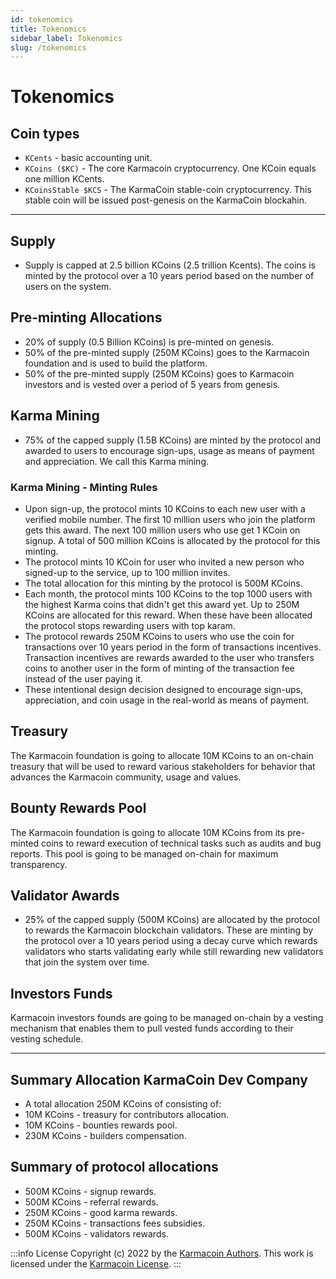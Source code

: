 ```yaml
---
id: tokenomics
title: Tokenomics
sidebar_label: Tokenomics
slug: /tokenomics
---
```


# Tokenomics

## Coin types
- `KCents` - basic accounting unit.
- `KCoins ($KC)` - The core Karmacoin cryptocurrency. One KCoin equals one million KCents.
- `KCoinsStable $KCS` - The KarmaCoin stable-coin cryptocurrency. This stable coin will be issued post-genesis on the KarmaCoin blockahin.
---

## Supply
- Supply is capped at 2.5 billion KCoins (2.5 trillion Kcents). The coins is minted by the protocol over a 10 years period based on the number of users on the system.

## Pre-minting Allocations
- 20% of supply (0.5 Billion KCoins) is pre-minted on genesis.
- 50% of the pre-minted supply (250M KCoins) goes to the Karmacoin foundation and is used to build the platform.
- 50% of the pre-minted supply (250M KCoins) goes to Karmacoin investors and is vested over a period of 5 years from genesis.

## Karma Mining
- 75% of the capped supply (1.5B KCoins) are minted by the protocol and awarded to users to encourage sign-ups, usage as means of payment and appreciation. We call this Karma mining.

### Karma Mining - Minting Rules
- Upon sign-up, the protocol mints 10 KCoins to each new user with a verified mobile number. The first 10 million users who join the platform gets this award. The next 100 million users who use get 1 KCoin on signup. A total of 500 million KCoins is allocated by the protocol for this minting.
- The protocol mints 10 KCoin for user who invited a new person who signed-up to the service, up to 100 million invites. 
- The total allocation for this minting by the protocol is 500M KCoins.
- Each month, the protocol mints 100 KCoins to the top 1000 users with the highest Karma coins that didn't get this award yet. Up to 250M KCoins are allocated for this reward. When these have been allocated the protocol stops rewarding users with top karam.
- The protocol rewards 250M KCoins to users who use the coin for transactions over 10 years period in the form of transactions incentives. Transaction incentives are rewards awarded to the user who transfers coins to another user in the form of minting of the transaction fee instead of the user paying it.
- These intentional design decision designed to encourage sign-ups, appreciation, and coin usage in the real-world as means of payment. 

## Treasury
The Karmacoin foundation is going to allocate 10M KCoins to an on-chain treasury that will be used to reward various stakeholders for behavior that advances the Karmacoin community, usage and values.

## Bounty Rewards Pool
The Karmacoin foundation is going to allocate 10M KCoins from its pre-minted coins to reward execution of technical tasks such as audits and bug reports. This pool is going to be managed on-chain for maximum transparency.

## Validator Awards
- 25% of the capped supply (500M KCoins) are allocated by the protocol to rewards the Karmacoin blockchain validators. These are minting by the protocol over a 10 years period using a decay curve which rewards validators who starts validating early while still rewarding new validators that join the system over time.

## Investors Funds
Karmacoin investors founds are going to be managed on-chain by a vesting mechanism that enables them to pull vested funds according to their vesting schedule.

--- 
## Summary Allocation KarmaCoin Dev Company
- A total allocation 250M KCoins of consisting of:
- 10M KCoins - treasury for contributors allocation.
- 10M KCoins - bounties rewards pool.
- 230M KCoins - builders compensation.

## Summary of protocol allocations
- 500M KCoins - signup rewards.
- 500M KCoins - referral rewards.
- 250M KCoins - good karma rewards.
- 250M KCoins - transactions fees subsidies.
- 500M KCoins - validators rewards.

:::info License
Copyright (c) 2022 by the [Karmacoin Authors](https://github.com/avive/karmacoin-docs). This work is licensed under the [Karmacoin License](/docs/license).
:::
